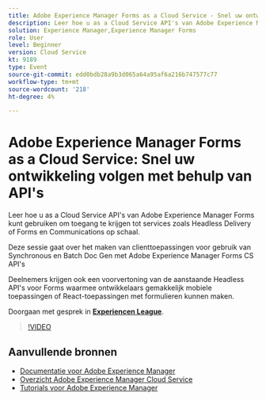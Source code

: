 ```yaml
---
title: Adobe Experience Manager Forms as a Cloud Service - Snel uw ontwikkeling volgen met behulp van API's
description: Leer hoe u as a Cloud Service API's van Adobe Experience Manager Forms kunt gebruiken om toegang te krijgen tot services zoals Headless Delivery of Forms en Communications op schaal. Deze sessie gaat over het maken van clienttoepassingen voor gebruik van Synchronous en Batch Doc Gen met Adobe Experience Manager Forms CS API. Deelnemers krijgen ook een voorvertoning van de aanstaande Headless API's voor Forms waarmee ontwikkelaars gemakkelijk mobiele toepassingen of React-toepassingen met formulieren kunnen maken.
solution: Experience Manager,Experience Manager Forms
role: User
level: Beginner
version: Cloud Service
kt: 9189
type: Event
source-git-commit: edd0bdb28a9b3d065a64a95af6a216b747577c77
workflow-type: tm+mt
source-wordcount: '218'
ht-degree: 4%

---
```


# Adobe Experience Manager Forms as a Cloud Service: Snel uw ontwikkeling volgen met behulp van API&#39;s

Leer hoe u as a Cloud Service API&#39;s van Adobe Experience Manager Forms kunt gebruiken om toegang te krijgen tot services zoals Headless Delivery of Forms en Communications op schaal. 

Deze sessie gaat over het maken van clienttoepassingen voor gebruik van Synchronous en Batch Doc Gen met Adobe Experience Manager Forms CS API&#39;s

Deelnemers krijgen ook een voorvertoning van de aanstaande Headless API&#39;s voor Forms waarmee ontwikkelaars gemakkelijk mobiele toepassingen of React-toepassingen met formulieren kunnen maken.

Doorgaan met gesprek in **[Experiencen League](https://adobe.ly/3zKLQrw)**.

>[!VIDEO](https://video.tv.adobe.com/v/337724/?quality=12&learn=on&hidetitle=true)

## Aanvullende bronnen

- [Documentatie voor Adobe Experience Manager ](https://experienceleague.adobe.com/docs/experience-manager-cloud-service.html)
- [Overzicht Adobe Experience Manager Cloud Service](https://experienceleague.adobe.com/docs/experience-manager-cloud-service/overview/home.html)
- [Tutorials voor Adobe Experience Manager](https://experienceleague.adobe.com/docs/experience-manager-tutorials.html)
